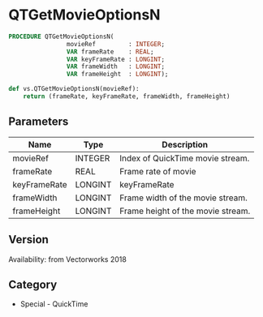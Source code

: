 # QTGetMovieOptionsN

```pascal
PROCEDURE QTGetMovieOptionsN(
				movieRef         : INTEGER;
				VAR frameRate    : REAL;
				VAR keyFrameRate : LONGINT;
				VAR frameWidth   : LONGINT;
				VAR frameHeight  : LONGINT);
```

```python
def vs.QTGetMovieOptionsN(movieRef):
    return (frameRate, keyFrameRate, frameWidth, frameHeight)
```

## Parameters
|Name|Type|Description|
|---|---|---|
|movieRef|INTEGER|Index of QuickTime movie stream.|
|frameRate|REAL|Frame rate of movie|
|keyFrameRate|LONGINT|keyFrameRate|
|frameWidth|LONGINT|Frame width of the movie stream.|
|frameHeight|LONGINT|Frame height of the movie stream.|

## Version
Availability: from Vectorworks 2018

## Category
* Special - QuickTime

